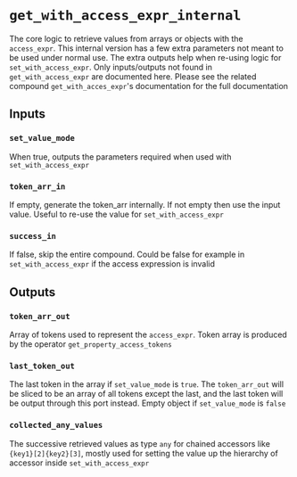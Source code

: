# `get_with_access_expr_internal`

The core logic to retrieve values from arrays or objects with the `access_expr`. This internal version has a few extra parameters not meant to be used under normal use. The extra outputs help when re-using logic for `set_with_access_expr`. Only inputs/outputs not found in `get_with_access_expr` are documented here. Please see the related compound `get_with_acces_expr`'s documentation for the full documentation

## Inputs

### `set_value_mode`

When true, outputs the parameters required when used with `set_with_access_expr`

### `token_arr_in`

If empty, generate the token_arr internally. If not empty then use the input value. Useful to re-use the value for `set_with_access_expr`

### `success_in`

If false, skip the entire compound. Could be false for example in `set_with_access_expr` if the access expression is invalid

## Outputs

### `token_arr_out`

Array of tokens used to represent the `access_expr`. Token array is produced by the operator `get_property_access_tokens`

### `last_token_out`

The last token in the array if `set_value_mode` is `true`. The `token_arr_out` will be sliced to be an array of all tokens except the last, and the last token will be output through this port instead. Empty object if `set_value_mode` is `false`

### `collected_any_values`

The successive retrieved values as type `any` for chained accessors like `{key1}[2]{key2}[3]`, mostly used for setting the value up the hierarchy of accessor inside `set_with_access_expr`